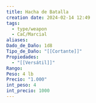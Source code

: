 ```yaml
---
title: Hacha de Batalla
creation date: 2024-02-14 12:49
tags:
  - type/weapon
  - CaC/Marcial
aliases: 
Dado_de_Daño: 1d8
Tipo_de_Daño: "[[Cortante]]"
Propiedades:
  - "[[Versátil]]"
Rango: 
Peso: 4 lb
Precio: "1.000"
int_peso: 4
int_precio: 1000
---
```


